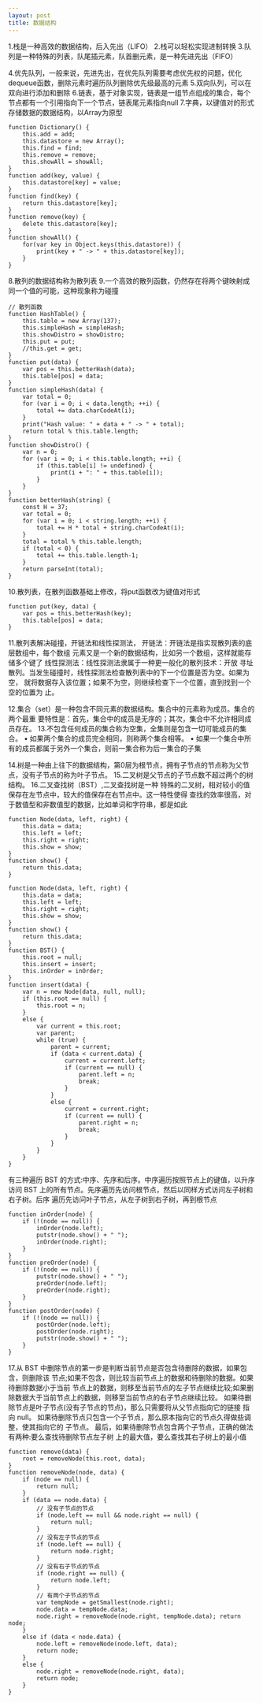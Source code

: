 ```yaml
---
layout: post
title: 数据结构
---
```


1.栈是一种高效的数据结构，后入先出（LIFO）
2.栈可以轻松实现进制转换
3.队列是一种特殊的列表，队尾插元素，队首删元素，是一种先进先出（FIFO）

4.优先队列，一般来说，先进先出，在优先队列需要考虑优先权的问题，优化dequeue函数，删除元素时遍历队列删除优先级最高的元素
5.双向队列，可以在双向进行添加和删除
6.链表，基于对象实现，链表是一组节点组成的集合，每个节点都有一个引用指向下一个节点，链表尾元素指向null
7.字典，以键值对的形式存储数据的数据结构，以Array为原型

~~~
function Dictionary() {
    this.add = add;
    this.datastore = new Array();
    this.find = find;
    this.remove = remove;
    this.showAll = showAll;
}
function add(key, value) {
    this.datastore[key] = value;
}
function find(key) {
    return this.datastore[key];
}
function remove(key) {
    delete this.datastore[key];
}
function showAll() {
    for(var key in Object.keys(this.datastore)) {
        print(key + " -> " + this.datastore[key]);
    }
}
~~~

8.散列的数据结构称为散列表
9.一个高效的散列函数，仍然存在将两个键映射成同一个值的可能，这种现象称为碰撞

~~~
// 散列函数
function HashTable() {
    this.table = new Array(137);
    this.simpleHash = simpleHash;
    this.showDistro = showDistro;
    this.put = put;
    //this.get = get;
}
function put(data) {
    var pos = this.betterHash(data);
    this.table[pos] = data;
}
function simpleHash(data) {
    var total = 0;
    for (var i = 0; i < data.length; ++i) {
        total += data.charCodeAt(i);
    }
    print("Hash value: " + data + " -> " + total);
    return total % this.table.length;
}
function showDistro() {
    var n = 0;
    for (var i = 0; i < this.table.length; ++i) {
        if (this.table[i] != undefined) {
            print(i + ": " + this.table[i]);
        }
    }
}
function betterHash(string) {
    const H = 37;
    var total = 0;
    for (var i = 0; i < string.length; ++i) {
        total += H * total + string.charCodeAt(i);
    }
    total = total % this.table.length;
    if (total < 0) {
        total += this.table.length-1;
    }
    return parseInt(total);
}
~~~

10.散列表，在散列函数基础上修改，将put函数改为键值对形式

~~~
function put(key, data) {
    var pos = this.betterHash(key);
    this.table[pos] = data;
}
~~~

11.散列表解决碰撞，开链法和线性探测法，
开链法：开链法是指实现散列表的底层数组中，每个数组 元素又是一个新的数据结构，比如另一个数组，这样就能存储多个键了
线性探测法：线性探测法隶属于一种更一般化的散列技术：开放 寻址散列。当发生碰撞时，线性探测法检查散列表中的下一个位置是否为空。如果为空， 就将数据存入该位置；如果不为空，则继续检查下一个位置，直到找到一个空的位置为 止。

12.集合（set）是一种包含不同元素的数据结构。集合中的元素称为成员。集合的两个最重 要特性是：首先，集合中的成员是无序的；其次，集合中不允许相同成员存在。
13.不包含任何成员的集合称为空集，全集则是包含一切可能成员的集合。 • 如果两个集合的成员完全相同，则称两个集合相等。 • 如果一个集合中所有的成员都属于另外一个集合，则前一集合称为后一集合的子集

14.树是一种由上往下的数据结构，第0层为根节点，拥有子节点的节点称为父节点，没有子节点的称为叶子节点。
15.二叉树是父节点的子节点数不超过两个的树结构。
16.二叉查找树（BST）,二叉查找树是一种 特殊的二叉树，相对较小的值保存在左节点中，较大的值保存在右节点中。这一特性使得 查找的效率很高，对于数值型和非数值型的数据，比如单词和字符串，都是如此

~~~
function Node(data, left, right) {
    this.data = data;
    this.left = left;
    this.right = right;
    this.show = show;
}
function show() {
    return this.data;
}
~~~

~~~
function Node(data, left, right) {
    this.data = data;
    this.left = left;
    this.right = right;
    this.show = show;
}
function show() {
    return this.data;
}
function BST() {
    this.root = null;
    this.insert = insert;
    this.inOrder = inOrder;
}
function insert(data) {
    var n = new Node(data, null, null);
    if (this.root == null) {
        this.root = n;
    }
    else {
        var current = this.root;
        var parent;
        while (true) {
            parent = current;
            if (data < current.data) {
                current = current.left;
                if (current == null) {
                    parent.left = n;
                    break;
                }
            }
            else {
                current = current.right;
                if (current == null) {
                    parent.right = n;
                    break;
                }
            }
        }
    }
}
~~~

有三种遍历 BST 的方式:中序、先序和后序。中序遍历按照节点上的键值，以升序访问 BST 上的所有节点。先序遍历先访问根节点，然后以同样方式访问左子树和右子树。后序 遍历先访问叶子节点，从左子树到右子树，再到根节点

~~~
function inOrder(node) {
    if (!(node == null)) {
        inOrder(node.left);
        putstr(node.show() + " ");
        inOrder(node.right);
    }
}
function preOrder(node) {
    if (!(node == null)) {
        putstr(node.show() + " ");
        preOrder(node.left);
        preOrder(node.right);
    }
}
function postOrder(node) {
    if (!(node == null)) {
        postOrder(node.left);
        postOrder(node.right);
        putstr(node.show() + " ");
    }
}
~~~

17.从 BST 中删除节点的第一步是判断当前节点是否包含待删除的数据，如果包含，则删除该 节点;如果不包含，则比较当前节点上的数据和待删除的数据。如果待删除数据小于当前 节点上的数据，则移至当前节点的左子节点继续比较;如果删除数据大于当前节点上的数据，则移至当前节点的右子节点继续比较。
如果待删除节点是叶子节点(没有子节点的节点)，那么只需要将从父节点指向它的链接 指向 null。
如果待删除节点只包含一个子节点，那么原本指向它的节点久得做些调整，使其指向它的 子节点。
最后，如果待删除节点包含两个子节点，正确的做法有两种:要么查找待删除节点左子树 上的最大值，要么查找其右子树上的最小值

~~~
function remove(data) {
    root = removeNode(this.root, data);
}
function removeNode(node, data) {
    if (node == null) {
        return null;
    }
    if (data == node.data) {
        // 没有子节点的节点
        if (node.left == null && node.right == null) {
            return null;
        }
        // 没有左子节点的节点
        if (node.left == null) {
            return node.right;
        }
        // 没有右子节点的节点
        if (node.right == null) {
            return node.left;
        }
        // 有两个子节点的节点
        var tempNode = getSmallest(node.right);
        node.data = tempNode.data;
        node.right = removeNode(node.right, tempNode.data); return node;
    }
    else if (data < node.data) {
        node.left = removeNode(node.left, data);
        return node;
    }
    else {
        node.right = removeNode(node.right, data);
        return node;
    }
}
~~~
